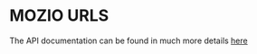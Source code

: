 # MOZIO URLS

The API documentation can be found in much more details [here](https://documenter.getpostman.com/view/1853397/U16kq5DT)
